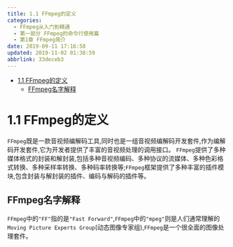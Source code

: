 ```yaml
---
title: 1.1 FFmpeg的定义
categories: 
  - FFmpeg从入门到精通
  - 第一部分 FFmpeg的命令行使用篇
  - 第1章 FFmpeg简介
date: 2019-09-11 17:16:58
updated: 2019-11-02 01:38:59
abbrlink: 33deceb3
---
```

- [1.1 FFmpeg的定义](/ReadingNotes/33deceb3/#1-1-FFmpeg的定义)
    - [FFmpeg名字解释](/ReadingNotes/33deceb3/#FFmpeg名字解释)

<!--more-->
<script src="https://cdn.bootcss.com/jquery/3.4.0/jquery.slim.min.js"></script>
<script>$(document).ready(function () {$(".post-body > ul:nth-child(1)").hide();});</script>

<!--end-->
<!--SSTStart-->
# 1.1 FFmpeg的定义  #
`FFmpeg`既是一款音视频编解码工具,同时也是一组音视频编解码开发套件,作为编解码开发套件,它为开发者提供了丰富的音视频处理的调用接口。
`FFmpeg`提供了多种媒体格式的封装和解封装,包括多种音视频编码、多种协议的流媒体、多种色彩格式转换、多种采样率转换、多种码率转换等;`FFmpeg`框架提供了多种丰富的插件模块,包含封装与解封装的插件、编码与解码的插件等。
## FFmpeg名字解释 ##
`FFmpeg`中的`"FF"`指的是`"Fast Forward"`,`FFmpeg`中的`"mpeg"`则是人们通常理解的`Moving Picture Experts Group`(动态图像专家组),`FFmpeg`是一个很全面的图像处理套件。
<!--SSTStop-->

